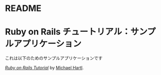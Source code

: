 # README
# Ruby on Rails チュートリアル：サンプルアプリケーション

これは以下のためのサンプルアプリケーションです

[*Ruby on Rails Tutorial*](http://railstutorial.jp/)
by [Michael Hartl](http://michaelhartl.com/).

